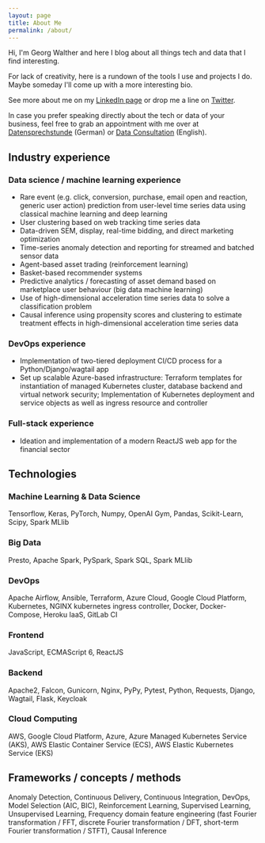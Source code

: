 ```yaml
---
layout: page
title: About Me
permalink: /about/
---
```


Hi, I'm Georg Walther and here I blog about all things tech and data that I find interesting.

For lack of creativity, here is a rundown of the tools I use and projects I do.
Maybe someday I'll come up with a more interesting bio.

See more about me on my <a href="https://www.linkedin.com/in/georgwalther" target="_blank">LinkedIn page</a> or
drop me a line on <a href="https://www.twitter.com/GeorgRWalther" target="_blank">Twitter</a>.

In case you prefer speaking directly about the tech or data of your business, feel free to grab an appointment with me over at
<a href="https://datensprechstunde.de/" target="_blank">Datensprechstunde</a> (German) or <a href="http://dataconsultation.ai/" target="_blank">Data Consultation</a> (English).

## Industry experience

### Data science / machine learning experience

- Rare event (e.g. click, conversion, purchase, email open and reaction, generic user action) prediction from user-level time series data using classical machine learning and deep learning
- User clustering based on web tracking time series data
- Data-driven SEM, display, real-time bidding, and direct marketing optimization
- Time-series anomaly detection and reporting for streamed and batched sensor data
- Agent-based asset trading (reinforcement learning)
- Basket-based recommender systems
- Predictive analytics / forecasting of asset demand based on marketplace user behaviour (big data machine learning)
- Use of high-dimensional acceleration time series data to solve a classification problem
- Causal inference using propensity scores and clustering to estimate treatment effects in high-dimensional acceleration time series data

### DevOps experience

- Implementation of two-tiered deployment CI/CD process for a Python/Django/wagtail app
- Set up scalable Azure-based infrastructure: Terraform templates for instantiation of managed Kubernetes cluster, database backend and virtual network security; Implementation of Kubernetes deployment and service objects as well as ingress resource and controller

### Full-stack experience

- Ideation and implementation of a modern ReactJS web app for the financial sector

## Technologies

### Machine Learning & Data Science

Tensorflow, Keras, PyTorch, Numpy, OpenAI Gym, Pandas, Scikit-Learn, Scipy, Spark MLlib

### Big Data

Presto, Apache Spark, PySpark, Spark SQL, Spark MLlib

### DevOps

Apache Airflow, Ansible, Terraform, Azure Cloud, Google Cloud Platform, Kubernetes, NGINX kubernetes ingress controller, Docker, Docker-Compose, Heroku IaaS, GitLab CI

### Frontend

JavaScript, ECMAScript 6, ReactJS

### Backend

Apache2, Falcon, Gunicorn, Nginx, PyPy, Pytest, Python, Requests, Django, Wagtail, Flask, Keycloak

### Cloud Computing

AWS, Google Cloud Platform, Azure, Azure Managed Kubernetes Service (AKS), AWS Elastic Container Service (ECS), AWS Elastic Kubernetes Service (EKS)

## Frameworks / concepts / methods

Anomaly Detection, Continuous Delivery, Continuous Integration, DevOps, Model Selection (AIC, BIC), Reinforcement Learning, Supervised Learning, Unsupervised Learning, Frequency domain feature engineering (fast Fourier transformation / FFT, discrete Fourier transformation / DFT, short-term Fourier transformation / STFT), Causal Inference

